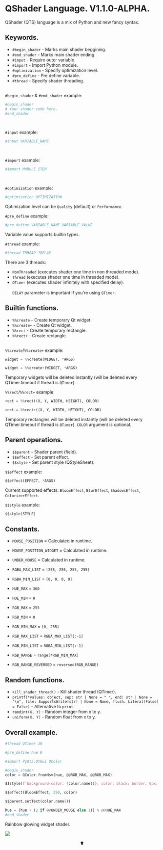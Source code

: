 # QShader Language. V1.1.0-ALPHA.
QShader (QTS) language is a mix of Python and new fancy syntax.

<h2>Keywords.</h2>

* `#begin_shader` - Marks main shader beggining.
* `#end_shader` - Marks main shader ending.
* `#input` - Require outer variable.
* `#import` - Import Python module.
* `#optimization` - Specify optimization level.
* `#pre_define` - Pre define variable.
* `#thread` - Specify shader threading.<br><br>

`#begin_shader` & `#end_shader` example:
```python
#begin_shader
# Your shader code here.
#end_shader
```
<br>

`#input` example:
```python
#input VARIABLE_NAME
```
<br>

`#import` example:
```python
#import MODULE ITEM
```
<br>

`#optimization` example:
```python
#optimization OPTIMIZATION
```
Optimization level can be `Quality` (default) or `Performance`.<br>

`#pre_define` example:
```python
#pre_define VARIABLE_NAME VARIABLE_VALUE
```
Variable value supports builtin types.<br>

`#thread` example:
```python
#thread THREAD ?DELAY
```
There are 3 threads:
* `NonThreaded` (executes shader one time in non threaded mode).
* `Thread` (executes shader one time in threaded mode).
* `QTimer` (executes shader infinitely with specified delay).
<br><BR>`DELAY` parameter is important if you're using `QTimer`.

<h2>Builtin functions.</h2>

* `%%create` - Create temporary Qt widget.
* `%%create+` - Create Qt widget.
* `%%rect` - Create temporary rectangle.
* `%%rect+` - Create rectangle.<br><br>

`%%create`/`%%create+` example:
```python
widget = %%create(WIDGET, *ARGS)

widget = %%create+(WIDGET, *ARGS)
```
Temporary widgets will be deleted instantly (will be deleted every QTimer.timeout if thread is `QTimer`).<br>

`%%rect`/`%%rect+` example:
```python
rect = %%rect((X, Y, WIDTH, HEIGHT), COLOR)

rect = %%rect+((X, Y, WIDTH, HEIGHT), COLOR)
```
Temporary rectangles will be deleted instantly (will be deleted every QTimer.timeout if thread is `QTimer`). `COLOR` argument is optional.<br>

<h2>Parent operations.</h2>

* `$$parent` - Shader parent (field).
* `$$effect` - Set parent effect.
* `$$style` - Set parent style (QStyleSheet).

`$$effect` example:
```python
$$effect(EFFECT, *ARGS)
```
Current supported effects: `BloomEffect`, `BlurEffect`, `ShadowsEffect`, `ColorizerEffect`.<br>

`$$style` example:
```python
$$style(STYLE)
```

<h2>Constants.</h2>

* `MOUSE_POSITION` = Calculated in runtime.
* `MOUSE_POSITION_WIDGET` = Calculated in runtime.

* `UNDER_MOUSE` = Calculated in runtime.

* `RGBA_MAX_LIST` = `[255, 255, 255, 255]`
* `RGBA_MIN_LIST` = `[0, 0, 0, 0]`

* `HUE_MAX` = `360`
* `HUE_MIN` = `0`

* `RGB_MAX` = `255`
* `RGB_MIN` = `0`

* `RGB_MIN_MAX` = `[0, 255]`

* `RGB_MAX_LIST` = `RGBA_MAX_LIST[:-1]`
* `RGB_MIN_LIST` = `RGBA_MIN_LIST[:-1]`

* `RGB_RANGE` = `range(*RGB_MIN_MAX)`

* `RGB_RANGE_REVERSED` = `reversed(RGB_RANGE)`

<h2>Random functions.</h2>

* `kill_shader_thread()` - Kill shader thread (QTimer).
* `printf(*values: object, sep: str | None = " ", end: str | None = "\n", file: SupportsWrite[str] | None = None, flush: Literal[False] = False)` - Alternative to `print`.
* `randint(X, Y)` - Random integer from x to y.
* `uniform(X, Y)` - Random float from x to y.

<h2>Overall example.</h2>

```python
#thread QTimer 10

#pre_define hue 0

#import PyQt5.QtGui QColor

#begin_shader
color = QColor.fromHsv(hue, @@RGB_MAX, @@RGB_MAX)

$$style(f'background-color: {color.name()}; color: black; border: 0px; font-size: 20px; padding: 30px;')

$$effect(BloomEffect, 250, color)

$$parent.setText(color.name())

hue = (hue + (2 if @@UNDER_MOUSE else 1)) % @@HUE_MAX
#end_shader
```
Rainbow glowing widget shader.<br>

<img src="shaders.gif">
<p align="center">⬆</p>
